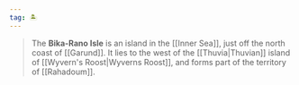 ```yaml
---
tag: 🏝️
---
```

> The **Bika-Rano Isle** is an island in the [[Inner Sea]], just off the north coast of [[Garund]]. It lies to the west of the [[Thuvia|Thuvian]] island of [[Wyvern's Roost|Wyverns Roost]], and forms part of the territory of [[Rahadoum]].








